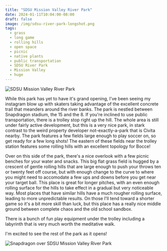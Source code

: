 ```yaml
---
title: "SDSU Mission Valley River Park"
date: 2024-01-11T10:04:00-08:00
draft: false
image: /img/sdsu-river-park-longshot.png
tags: 
  - grass
  - long game
  - rolling hills
  - open space
  - picnic
  - native plants
  - public transportation
  - SDSU River Park
  - Mission Valley
  - huge
---
```


![SDSU Mission Valley River Park](/img/sdsu-river-park-matthew.png)

While this park has yet to have it's grand opening, I've been seeing my instagram blow up with skaters taking advantage of the excellent concrete trail that meanders around the river banks.
The park is nestled between Snapdragon stadium, the 15 and the 8.
If you're inclined to use public transportation, there is a trolley stop right up the hill.
The whole area is still under fairly active development, but this is a very nice park, in stark contrast to the weird property developer not-exactly-a-park that is Civita nearby.
The park features a few fields large enough to play soccer on, so get ready for a few long shots!
The eastern of these fields near the trolley station features some rolling hills with an excellent topology for Bocce!

Over on this side of the park, there's a nice overlook with a few picnic benches for your water and snacks.
This big flat grass field is hugged by a crescent of gentle rolling hills that are large enough to push your throws ten or twenty feet off course, but with enough change to the curve to where you might need to accomodate a few ups and downs before you get near your target ball.
This place is great for longer pitches, with an even enough rolling surface for the hills to take effect in a gradual but very noticeable way.
Most places that have similar hills have a much rougher rolling surface, leading to more unpredictable results.
On those I'll tend toward a shorter game so it's a bit more skill than luck, but this place has a really nice middle ground between complete chaos and the old school sandbox.

There is a bunch of fun play equipment under the trolley including a labyrinth that is very much worth the meditative walk.

I'm excited to see the rest of the park as it opens!

![Snapdragon over SDSU Mission Valley River Park](/img/sdsu-river-park-longshot.png)
